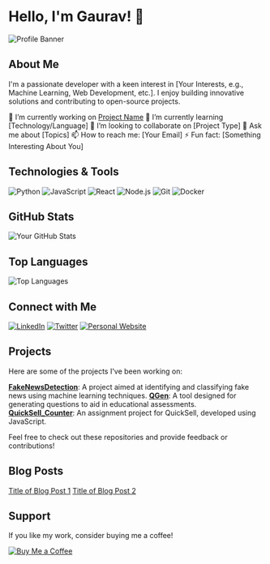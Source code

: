 # Hello, I'm Gaurav! 👋

![Profile Banner](https://your-image-url.com/banner.png)

## About Me

I'm a passionate developer with a keen interest in [Your Interests, e.g., Machine Learning, Web Development, etc.]. I enjoy building innovative solutions and contributing to open-source projects.

🔭 I’m currently working on [Project Name](https://github.com/yourusername/projectname)
🌱 I’m currently learning [Technology/Language]
👯 I’m looking to collaborate on [Project Type]
💬 Ask me about [Topics]
📫 How to reach me: [Your Email]
⚡ Fun fact: [Something Interesting About You]

## Technologies & Tools

![Python](https://img.shields.io/badge/-Python-333?style=flat&logo=python)
![JavaScript](https://img.shields.io/badge/-JavaScript-333?style=flat&logo=javascript)
![React](https://img.shields.io/badge/-React-333?style=flat&logo=react)
![Node.js](https://img.shields.io/badge/-Node.js-333?style=flat&logo=node.js)
![Git](https://img.shields.io/badge/-Git-333?style=flat&logo=git)
![Docker](https://img.shields.io/badge/-Docker-333?style=flat&logo=docker)

## GitHub Stats

![Your GitHub Stats](https://github-readme-stats.vercel.app/api?username=yourusername&show_icons=true&theme=radical)

## Top Languages

![Top Languages](https://github-readme-stats.vercel.app/api/top-langs/?username=yourusername&layout=compact&theme=radical)

## Connect with Me

[![LinkedIn](https://img.shields.io/badge/-LinkedIn-0077B5?style=flat&logo=linkedin)](https://www.linkedin.com/in/yourprofile)
[![Twitter](https://img.shields.io/badge/-Twitter-1DA1F2?style=flat&logo=twitter)](https://twitter.com/yourprofile)
[![Personal Website](https://img.shields.io/badge/-Website-000000?style=flat&logo=About.me)](https://yourwebsite.com)

## Projects

Here are some of the projects I've been working on:

[**FakeNewsDetection**](https://github.com/gvdkamdar/FakeNewsDetection): A project aimed at identifying and classifying fake news using machine learning techniques.
[**QGen**](https://github.com/gvdkamdar/QGen): A tool designed for generating questions to aid in educational assessments.
[**QuickSell_Counter**](https://github.com/gvdkamdar/QuickSell_Counter): An assignment project for QuickSell, developed using JavaScript.

Feel free to check out these repositories and provide feedback or contributions!

## Blog Posts

[Title of Blog Post 1](https://yourblog.com/post1)
[Title of Blog Post 2](https://yourblog.com/post2)

## Support

If you like my work, consider buying me a coffee!

[![Buy Me a Coffee](https://img.shields.io/badge/-Buy%20Me%20a%20Coffee-FFDD00?style=flat&logo=buy-me-a-coffee)](https://www.buymeacoffee.com/yourusername)
